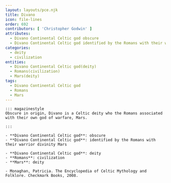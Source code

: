 ```yaml
---
layout: layouts/pce.njk
title: Divano
icon: file-lines
order: 692
contributors: [ 'Christopher Godwin' ]
attributes:
  - Divano Continental Celtic god obscure
  - Divano Continental Celtic god identified by the Romans with their warrior divinity Mars
categories:
  - deity
  - civilization
entities:
  - Divano Continental Celtic god(deity)
  - Romans(civilization)
  - Mars(deity)
tags:
  - Divano Continental Celtic god
  - Romans
  - Mars
---
```

``` tab [group1:Info]
::: magazinestyle
Obscure in origin, Divano is a Celtic deity who the Romans associated with their own god of warfare, Mars.

:::
```
``` tab [group1:Attributes]
- **Divano Continental Celtic god**: obscure
- **Divano Continental Celtic god**: identified by the Romans with their warrior divinity Mars
```
``` tab [group1:Entities]
- **Divano Continental Celtic god**: deity
- **Romans**: civilization
- **Mars**: deity
```
``` tab [group1:Sources]
- Monaghan, Patricia. The Encyclopedia of Celtic Mythology and Folklore. Checkmark Books, 2008.
```
